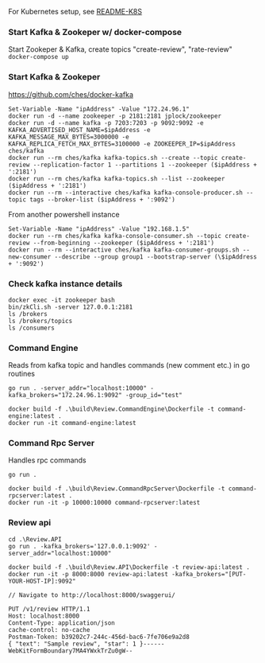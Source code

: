For Kubernetes setup, see [README-K8S](README-K8S.md)

### Start Kafka & Zookeper w/ docker-compose

Start Zookeper & Kafka, create topics "create-review", "rate-review"  
`docker-compose up`

### Start Kafka & Zookeper

https://github.com/ches/docker-kafka

```
Set-Variable -Name "ipAddress" -Value "172.24.96.1"
docker run -d --name zookeeper -p 2181:2181 jplock/zookeeper
docker run -d --name kafka -p 7203:7203 -p 9092:9092 -e KAFKA_ADVERTISED_HOST_NAME=$ipAddress -e KAFKA_MESSAGE_MAX_BYTES=3000000 -e KAFKA_REPLICA_FETCH_MAX_BYTES=3100000 -e ZOOKEEPER_IP=$ipAddress ches/kafka
docker run --rm ches/kafka kafka-topics.sh --create --topic create-review --replication-factor 1 --partitions 1 --zookeeper ($ipAddress + ':2181')
docker run --rm ches/kafka kafka-topics.sh --list --zookeeper ($ipAddress + ':2181')
docker run --rm --interactive ches/kafka kafka-console-producer.sh --topic tags --broker-list ($ipAddress + ':9092')
```

From another powershell instance

```
Set-Variable -Name "ipAddress" -Value "192.168.1.5"
docker run --rm ches/kafka kafka-console-consumer.sh --topic create-review --from-beginning --zookeeper ($ipAddress + ':2181')
docker run --rm --interactive ches/kafka kafka-consumer-groups.sh --new-consumer --describe --group group1 --bootstrap-server (\$ipAddress + ':9092')
```

### Check kafka instance details

```
docker exec -it zookeeper bash
bin/zkCli.sh -server 127.0.0.1:2181
ls /brokers
ls /brokers/topics
ls /consumers
```

### Command Engine

Reads from kafka topic and handles commands (new comment etc.) in go routines

```
go run . -server_addr="localhost:10000" -kafka_brokers="172.24.96.1:9092" -group_id="test"

docker build -f .\build\Review.CommandEngine\Dockerfile -t command-engine:latest .
docker run -it command-engine:latest
```

### Command Rpc Server

Handles rpc commands

```
go run .

docker build -f .\build\Review.CommandRpcServer\Dockerfile -t command-rpcserver:latest .
docker run -it -p 10000:10000 command-rpcserver:latest
```

### Review api

```
cd .\Review.API
go run . -kafka_brokers='127.0.0.1:9092' -server_addr="localhost:10000"

docker build -f .\build\Review.API\Dockerfile -t review-api:latest .
docker run -it -p 8000:8000 review-api:latest -kafka_brokers="[PUT-YOUR-HOST-IP]:9092"

// Navigate to http://localhost:8000/swaggerui/
```

```
PUT /v1/review HTTP/1.1
Host: localhost:8000
Content-Type: application/json
cache-control: no-cache
Postman-Token: b39202c7-244c-456d-bac6-7fe706e9a2d8
{ "text": "Sample review", "star": 1 }------WebKitFormBoundary7MA4YWxkTrZu0gW--
```
